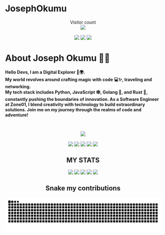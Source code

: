 # JosephOkumu


<p align="center"> 
  Visitor count<br>
  <img src="https://profile-counter.glitch.me/orbitturner/count.svg" />
</p>

<p align="center">
<a href="https://github.com/josephokumu/orbitnextframework/archive/ONF_V1.0.1.zip"><img src="https://img.shields.io/badge/RISING-FROM%20THE%20VIBRANT-green?style=for-the-badge&logo=love&logoColor=GREEN"></a>
<a href="https://github.com/josephokumu/orbitnextframework/issues/new/choose"><img src="https://img.shields.io/badge/LAND%20OF%20-KENYA-ffc300?style=for-the-badge"></a>
<a href="https://github.com/josephokumu/orbitnextframework/issues/new/choose"><img src="https://img.shields.io/badge/IN%20THE-HEART%20OF%20AFRICA-crimson?style=for-the-badge"></a>
</p>


<h1 align="left"> About Joseph Okumu 🙋‍♂️ </h1>
<p  align="left">
<strong>Hello Devs, I am a Digital Explorer 🚀🌍. <br>
My world revolves around crafting magic with code 💻✨, traveling and networking.
<br>My tech stack includes  Python, JavaScript 🕸️, Golang 🐹, and Rust 🦀, constantly pushing the boundaries of innovation. As a Software Engineer at Zone01, I blend creativity with technology to build extraordinary solutions. Join me on my journey through the realms of code and adventure!</strong>
</p>

<br/>

<p align="center"><img src="https://img.shields.io/badge/MOST%20USED-TECH%20STACK%20&%20TOOLS-21618C?style=for-the-badge"/></p>	

<div align="center">
   <img width="40" src="https://cdn.svgporn.com/logos/gopher.svg"/> 
  <img width="40" src="https://cdn.svgporn.com/logos/python.svg"/>
  <img width ="40" src="https://cdn.svgporn.com/logos/rust.svg"/>
  <img width="40" src="https://cdn.svgporn.com/logos/javascript.svg"/>  
  <img width="40" src="https://cdn.svgporn.com/logos/wordpress-icon.svg"/>
  
## MY STATS


[![](https://raw.githubusercontent.com/vn7n24fzkq/github-profile-summary-cards-example/master/profile-summary-card-output/aura/0-profile-details.svg)](https://github.com/vn7n24fzkq/github-profile-summary-cards)
[![](https://raw.githubusercontent.com/vn7n24fzkq/github-profile-summary-cards-example/master/profile-summary-card-output/aura/1-repos-per-language.svg)](https://github.com/vn7n24fzkq/github-profile-summary-cards) [![](https://raw.githubusercontent.com/vn7n24fzkq/github-profile-summary-cards-example/master/profile-summary-card-output/aura/2-most-commit-language.svg)](https://github.com/vn7n24fzkq/github-profile-summary-cards)
[![](https://raw.githubusercontent.com/vn7n24fzkq/github-profile-summary-cards-example/master/profile-summary-card-output/aura/3-stats.svg)](https://github.com/vn7n24fzkq/github-profile-summary-cards) [![](https://raw.githubusercontent.com/vn7n24fzkq/github-profile-summary-cards-example/master/profile-summary-card-output/aura/4-productive-time.svg)](https://github.com/vn7n24fzkq/github-profile-summary-cards)




## Snake my contributions 
<picture>
  <source media="(prefers-color-scheme: dark)" srcset="https://raw.githubusercontent.com/JosephOkumu/JosephOkumu/output/github-contribution-grid-snake-dark.svg">
  <source media="(prefers-color-scheme: light)" srcset="https://raw.githubusercontent.com/JosephOkumu/JosephOkumu/output/github-contribution-grid-snake.svg">
  <img alt="github contribution grid snake animation" src="https://raw.githubusercontent.com/JosephOkumu/JosephOkumu/output/github-contribution-grid-snake.svg">
</picture>
